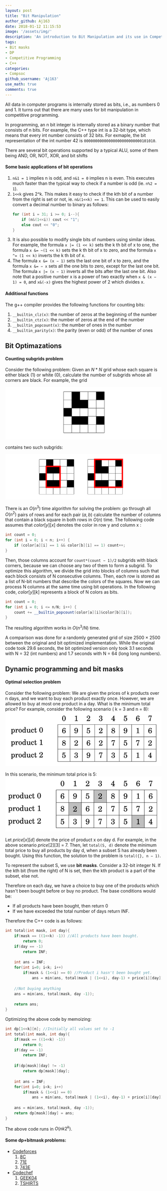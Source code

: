 ```yaml
---
layout: post
title: "Bit Manipulation"
author_github: Aj163
date: 2018-01-12 11:15:53
image: '/assets/img/'
description: 'An introduction to Bit Manipulation and its use in Competitive Programming'
tags:
- Bit masks
- DP
- Competitive Programming
- C++
categories:
- Compsoc
github_username: 'Aj163'
use_math: true
comments: true
---
```

All data in computer programs is internally stored as bits, i.e., as numbers 0 and 1. It turns out that there are many uses for bit manipulation in competitive programming.

In programming, an n bit integer is internally stored as a binary number that consists of n bits. For example, the C++ type int is a 32-bit type, which means that every int number consists of 32 bits. For exmaple, the bit representation of the int number 42 is ```00000000000000000000000000101010```.

There are several bit operations supported by a typical ALU, some of them being AND, OR, NOT, XOR, and bit shifts

#### Some basic applications of bit operations
1. ```n&1 = 1``` implies n is odd, and ```n&1 = 0``` implies n is even. This executes much faster than the typical way to check if a number is odd (ie. ```n%2 = 1```).
2. ```1<<k``` gives 2^k. This makes it easy to check if the kth bit of a number from the right is set or not, ie. ```n&(1<<k) == 1```. This can be used to easily convert a decimal number to binary as follows:
    ```C++
    for (int i = 31; i >= 0; i--){
        if (n&(1<<i)) cout << "1";
        else cout << "0";
    }
    ```
3. It is also possible to modify single bits of numbers using similar ideas. For example, the formula ```x |= (1 << k)``` sets the k th bit of x to one, the formula ```x &= ~(1 << k)``` sets the k th bit of x to zero, and the formula ```x ^= (1 << k)``` inverts the k th bit of x.
4. The formula ```x &= (x − 1)``` sets the last one bit of x to zero, and the formula ```x &= − x``` sets all the one bits to zero, except for the last one bit. The formula ```x |= (x − 1)``` inverts all the bits after the last one bit. Also note that a positive number x is a power of two exactly when ```x & (x − 1) = 0```, and ```x&(-x)``` gives the highest power of 2 which divides x.

#### Additional functions
The g++ compiler provides the following functions for counting bits:
1. ```__builtin_clz(x)```: the number of zeros at the beginning of the number
2. ```__builtin_ctz(x)```: the number of zeros at the end of the number
3. ```__builtin_popcount(x)```: the number of ones in the number
4. ```__builtin_parity(x)```: the parity (even or odd) of the number of ones

## Bit Optimazations
#### Counting subgrids problem
Consider the following problem: Given an $N * N$ grid whose each square is either black (1) or white (0), calculate the number of subgrids whose all corners are black. For example, the grid

![Bit Manipulation Grid](../assets/img/Bit-Manipulation/grid1.png) 

contains two such subgrids:

![Bit Manipulation Grid](../assets/img/Bit-Manipulation/grid2.png) 

There is an $O(n^3)$ time algorithm for solving the problem: go through all $O(n^2)$ pairs of rows and for each pair $(a, b)$ calculate the number of columns that contain a black square in both rows in $O(n)$ time. The following code assumes that $color[y][x]$ denotes the color in row y and column x :
```C++
int count = 0;
for (int i = 0; i < n; i++) {
    if (color[a][i] == 1 && color[b][i] == 1) count++;
}
```
Then, those columns account for ```count*(count − 1)/2``` subgrids with black corners, because we can choose any two of them to form a subgrid. To optimize this algorithm, we divide the grid into blocks of columns such that each block consists of N consecutive columns. Then, each row is stored as a list of N-bit numbers that describe the colors of the squares. Now we can process N columns at the same time using bit operations. In the following code, $color[y][k]$ represents a block of N colors as bits.
```C++
int count = 0;
for (int i = 0; i <= n/N; i++) {
    count += __builtin_popcount(color[a][i]&color[b][i]);
}
```
The resulting algorithm works in $O(n^3/N)$ time.

A comparison was done for a randomly generated grid of size 2500 × 2500 between the original and bit optimized implementation. While the original code took 29.6 seconds, the bit optimized version only took 3.1 seconds with N = 32 (int numbers) and 1.7 seconds with N = 64 (long long numbers).

## Dynamic programming and bit masks
#### Optimal selection problem
Consider the following problem: We are given the prices of k products over n days, and we want to buy each product exactly once. However, we are allowed to buy at most one product in a day. What is the minimum total price? For example, consider the following scenario ( k = 3 and n = 8):
![Bit Manipulation Optimal](../assets/img/Bit-Manipulation/optimal1.png) 

In this scenario, the minimum total price is 5:
![Bit Manipulation Optimal](../assets/img/Bit-Manipulation/optimal2.png) 

Let $price[x][d]$ denote the price of product x on day d. For example, in the above scenario $price[2][3]$ = $7$. Then, let ```total(S, d)``` denote the minimum total price to buy all products by day d, when a subset S has already been bought. Using this function, the solution to the problem is ```total({}, n − 1)```.

To represent the subset S, we use **bit masks**. Consider a 32-bit integer N. If the kth bit (from the right) of N is set, then the kth product is a part of the subset, else not.

Therefore on each day, we have a choice to buy one of the products which hasn't been bought before or buy no product. The base conditions would be:
- If all products have been bought, then return 0
- If we have exceeded the total number of days return INF.

Therefore the C++ code is as follows:
```C++
int total(int mask, int day){
    if(mask == ((1<<k) -1)) //All products have been bought.
        return 0;
    if(day == -1)
        return INF;

    int ans = INF;
    for(int i=0; i<k; i++)
        if(mask & (1<<i) == 0) //Product i hasn't been bought yet.
            ans = min(ans, total(mask | (1<<i), day-1) + price[i][day]);

    //Not buying anything
    ans = min(ans, total(mask, day -1));

    return ans;
}
```
Optimizing the above code by memoizing:
```C++
int dp[1<<k][n]; //Initially all values set to -1
int total(int mask, int day){
    if(mask == ((1<<k) -1))
        return 0;
    if(day == -1)
        return INF;

    if(dp[mask][day] != -1)
        return dp[mask][day];

    int ans = INF;
    for(int i=0; i<k; i++)
        if(mask & (1<<i) == 0)
            ans = min(ans, total(mask | (1<<i), day-1) + price[i][day]);

    ans = min(ans, total(mask, day -1));
    return dp[mask][day] = ans;
}
```
The above code runs in $O(nk2^k)$.

#### Some dp+bitmask problems:
- [Codeforces](http://codeforces.com) 
    1. [8C](http://codeforces.com/problemset/problem/8/C)
    2. [71E](http://codeforces.com/problemset/problem/71/E)
    3. [743E](http://codeforces.com/problemset/problem/743/E)
- [Codechef](https://www.codechef.com)
    1. [GEEK04](https://www.codechef.com/problems/GEEK04)
    2. [TSHIRTS](https://www.codechef.com/problems/TSHIRTS)
